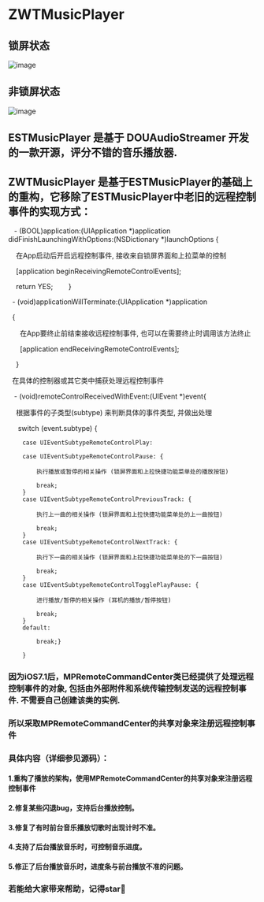 # ZWTMusicPlayer
## 锁屏状态
![image](https://github.com/liunianhuaguoyanxi/ZWTMusicPlayer/blob/master/Pic/playOnTheBackground.PNG)
## 非锁屏状态
![image](https://github.com/liunianhuaguoyanxi/ZWTMusicPlayer/blob/master/Pic/playTheMusie.PNG)
## ESTMusicPlayer 是基于 DOUAudioStreamer 开发的一款开源，评分不错的音乐播放器.

## ZWTMusicPlayer 是基于ESTMusicPlayer的基础上的重构，它移除了ESTMusicPlayer中老旧的远程控制事件的实现方式：

    - (BOOL)application:(UIApplication *)application didFinishLaunchingWithOptions:(NSDictionary *)launchOptions {

      在App启动后开启远程控制事件, 接收来自锁屏界面和上拉菜单的控制
    
    
      [application beginReceivingRemoteControlEvents];
    
      return YES;
    
    }


    - (void)applicationWillTerminate:(UIApplication *)application
    
    {
    
        在App要终止前结束接收远程控制事件, 也可以在需要终止时调用该方法终止
    
        [application endReceivingRemoteControlEvents];
    
     }

    在具体的控制器或其它类中捕获处理远程控制事件

    - (void)remoteControlReceivedWithEvent:(UIEvent *)event{
  
      根据事件的子类型(subtype) 来判断具体的事件类型, 并做出处理
  
        switch (event.subtype)
        {
        
        case UIEventSubtypeRemoteControlPlay:
        
        case UIEventSubtypeRemoteControlPause: {
        
            执行播放或暂停的相关操作 (锁屏界面和上拉快捷功能菜单处的播放按钮)
            
            break;
        }
        case UIEventSubtypeRemoteControlPreviousTrack: {
        
            执行上一曲的相关操作 (锁屏界面和上拉快捷功能菜单处的上一曲按钮)
            
            break;
        }
        case UIEventSubtypeRemoteControlNextTrack: {
        
            执行下一曲的相关操作 (锁屏界面和上拉快捷功能菜单处的下一曲按钮)
            
            break;
        }
        case UIEventSubtypeRemoteControlTogglePlayPause: {
        
            进行播放/暂停的相关操作 (耳机的播放/暂停按钮)
            
            break;
        }
        default:
        
            break;}
            
        }


### 因为iOS7.1后，MPRemoteCommandCenter类已经提供了处理远程控制事件的对象, 包括由外部附件和系统传输控制发送的远程控制事件. 不需要自己创建该类的实例. 
### 所以采取MPRemoteCommandCenter的共享对象来注册远程控制事件

### 具体内容（详细参见源码）：
#### 1.重构了播放的架构，使用MPRemoteCommandCenter的共享对象来注册远程控制事件
#### 2.修复某些闪退bug，支持后台播放控制。
#### 3.修复了有时前台音乐播放切歌时出现计时不准。
#### 4.支持了后台播放音乐时，可控制音乐进度。
#### 5.修正了后台播放音乐时，进度条与前台播放不准的问题。

### 若能给大家带来帮助，记得star🙂
